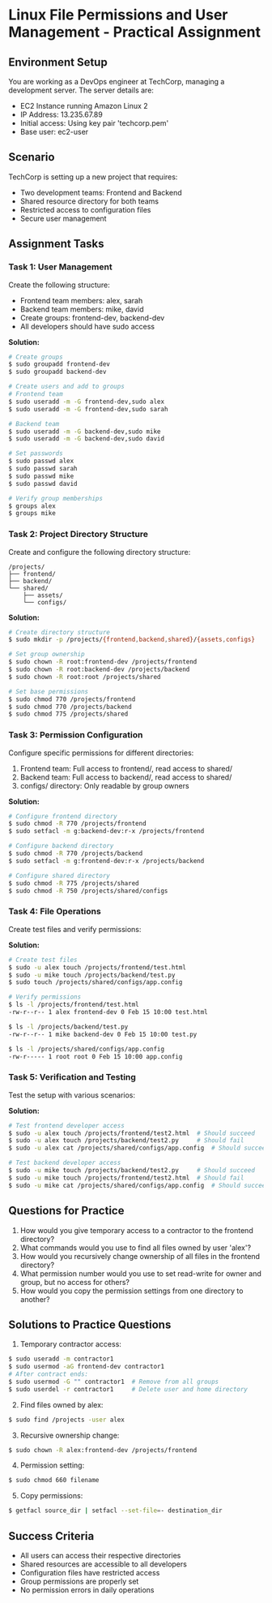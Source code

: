 # Linux File Permissions and User Management - Practical Assignment

## Environment Setup
You are working as a DevOps engineer at TechCorp, managing a development server. The server details are:
- EC2 Instance running Amazon Linux 2
- IP Address: 13.235.67.89
- Initial access: Using key pair 'techcorp.pem'
- Base user: ec2-user

## Scenario
TechCorp is setting up a new project that requires:
- Two development teams: Frontend and Backend
- Shared resource directory for both teams
- Restricted access to configuration files
- Secure user management

## Assignment Tasks

### Task 1: User Management
Create the following structure:
- Frontend team members: alex, sarah
- Backend team members: mike, david
- Create groups: frontend-dev, backend-dev
- All developers should have sudo access

**Solution:**
```bash
# Create groups
$ sudo groupadd frontend-dev
$ sudo groupadd backend-dev

# Create users and add to groups
# Frontend team
$ sudo useradd -m -G frontend-dev,sudo alex
$ sudo useradd -m -G frontend-dev,sudo sarah

# Backend team
$ sudo useradd -m -G backend-dev,sudo mike
$ sudo useradd -m -G backend-dev,sudo david

# Set passwords
$ sudo passwd alex
$ sudo passwd sarah
$ sudo passwd mike
$ sudo passwd david

# Verify group memberships
$ groups alex
$ groups mike
```

### Task 2: Project Directory Structure
Create and configure the following directory structure:
```
/projects/
├── frontend/
├── backend/
└── shared/
    ├── assets/
    └── configs/
```

**Solution:**
```bash
# Create directory structure
$ sudo mkdir -p /projects/{frontend,backend,shared}/{assets,configs}

# Set group ownership
$ sudo chown -R root:frontend-dev /projects/frontend
$ sudo chown -R root:backend-dev /projects/backend
$ sudo chown -R root:root /projects/shared

# Set base permissions
$ sudo chmod 770 /projects/frontend
$ sudo chmod 770 /projects/backend
$ sudo chmod 775 /projects/shared
```

### Task 3: Permission Configuration
Configure specific permissions for different directories:
1. Frontend team: Full access to frontend/, read access to shared/
2. Backend team: Full access to backend/, read access to shared/
3. configs/ directory: Only readable by group owners

**Solution:**
```bash
# Configure frontend directory
$ sudo chmod -R 770 /projects/frontend
$ sudo setfacl -m g:backend-dev:r-x /projects/frontend

# Configure backend directory
$ sudo chmod -R 770 /projects/backend
$ sudo setfacl -m g:frontend-dev:r-x /projects/backend

# Configure shared directory
$ sudo chmod -R 775 /projects/shared
$ sudo chmod -R 750 /projects/shared/configs
```

### Task 4: File Operations
Create test files and verify permissions:

**Solution:**
```bash
# Create test files
$ sudo -u alex touch /projects/frontend/test.html
$ sudo -u mike touch /projects/backend/test.py
$ sudo touch /projects/shared/configs/app.config

# Verify permissions
$ ls -l /projects/frontend/test.html
-rw-r--r-- 1 alex frontend-dev 0 Feb 15 10:00 test.html

$ ls -l /projects/backend/test.py
-rw-r--r-- 1 mike backend-dev 0 Feb 15 10:00 test.py

$ ls -l /projects/shared/configs/app.config
-rw-r----- 1 root root 0 Feb 15 10:00 app.config
```

### Task 5: Verification and Testing
Test the setup with various scenarios:

**Solution:**
```bash
# Test frontend developer access
$ sudo -u alex touch /projects/frontend/test2.html  # Should succeed
$ sudo -u alex touch /projects/backend/test2.py     # Should fail
$ sudo -u alex cat /projects/shared/configs/app.config  # Should succeed

# Test backend developer access
$ sudo -u mike touch /projects/backend/test2.py     # Should succeed
$ sudo -u mike touch /projects/frontend/test2.html  # Should fail
$ sudo -u mike cat /projects/shared/configs/app.config  # Should succeed
```

## Questions for Practice

1. How would you give temporary access to a contractor to the frontend directory?
2. What commands would you use to find all files owned by user 'alex'?
3. How would you recursively change ownership of all files in the frontend directory?
4. What permission number would you use to set read-write for owner and group, but no access for others?
5. How would you copy the permission settings from one directory to another?

## Solutions to Practice Questions

1. Temporary contractor access:
```bash
$ sudo useradd -m contractor1
$ sudo usermod -aG frontend-dev contractor1
# After contract ends:
$ sudo usermod -G "" contractor1  # Remove from all groups
$ sudo userdel -r contractor1     # Delete user and home directory
```

2. Find files owned by alex:
```bash
$ sudo find /projects -user alex
```

3. Recursive ownership change:
```bash
$ sudo chown -R alex:frontend-dev /projects/frontend
```

4. Permission setting:
```bash
$ sudo chmod 660 filename
```

5. Copy permissions:
```bash
$ getfacl source_dir | setfacl --set-file=- destination_dir
```

## Success Criteria
- All users can access their respective directories
- Shared resources are accessible to all developers
- Configuration files have restricted access
- Group permissions are properly set
- No permission errors in daily operations